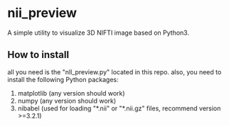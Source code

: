 # nii_preview
A simple utility to visualize 3D NIFTI image based on Python3.

## How to install
all you need is the "nll_preview.py" located in this repo.
also, you need to install the following Python packages:
1) matplotlib (any version should work)
2) numpy (any version should work)
3) nibabel (used for loading "\*.nii" or "\*.nii.gz" files, recommend version >=3.2.1)



